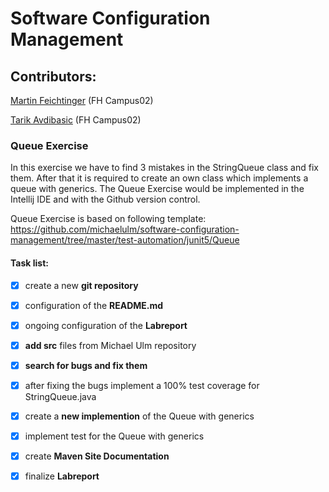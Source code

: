 # Software Configuration Management

## **Contributors:**

[Martin Feichtinger](https://github.com/martinf13/) (FH Campus02)

[Tarik Avdibasic](https://github.com/TarikAvdibasic90/) (FH Campus02)


### **Queue Exercise**

In this exercise we have to find 3 mistakes in the StringQueue class and fix them. After that it is required to create
an own class which implements a queue with generics. The Queue Exercise would be implemented in the Intellij IDE and 
with the Github version control.

Queue Exercise is based on following template:
https://github.com/michaelulm/software-configuration-management/tree/master/test-automation/junit5/Queue

#### Task list:

- [x] create a new **git repository**

- [x] configuration of the **README.md**

- [x] ongoing configuration of the **Labreport**

- [x] **add src** files from Michael Ulm repository

- [x] **search for bugs and fix them**

- [x] after fixing the bugs implement a 100% test coverage for StringQueue.java

- [x] create a **new implemention** of the Queue with generics

- [x] implement test for the Queue with generics
 
- [x] create **Maven Site Documentation**

- [x] finalize **Labreport**

